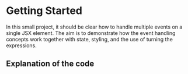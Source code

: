 # Getting Started

In this small project, it should be clear how to handle multiple events on a single JSX element.
The aim is to demonstrate how the event handling concepts work together with state, styling, and the use of turning the expressions.

## Explanation of the code



